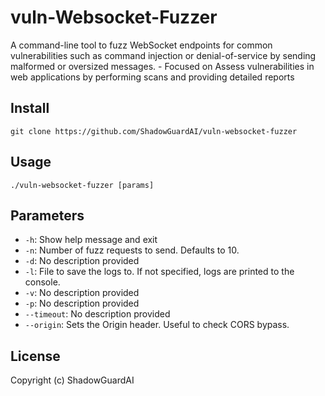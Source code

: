 # vuln-Websocket-Fuzzer
A command-line tool to fuzz WebSocket endpoints for common vulnerabilities such as command injection or denial-of-service by sending malformed or oversized messages. - Focused on Assess vulnerabilities in web applications by performing scans and providing detailed reports

## Install
`git clone https://github.com/ShadowGuardAI/vuln-websocket-fuzzer`

## Usage
`./vuln-websocket-fuzzer [params]`

## Parameters
- `-h`: Show help message and exit
- `-n`: Number of fuzz requests to send. Defaults to 10.
- `-d`: No description provided
- `-l`: File to save the logs to. If not specified, logs are printed to the console.
- `-v`: No description provided
- `-p`: No description provided
- `--timeout`: No description provided
- `--origin`: Sets the Origin header. Useful to check CORS bypass.

## License
Copyright (c) ShadowGuardAI
